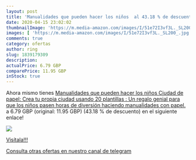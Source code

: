 ```yaml
---
layout: post
title: 'Manualidades que pueden hacer los niños  al 43.18 % de descuento'
date: 2020-04-15 23:02:02
thumbnailImage: 'https://m.media-amazon.com/images/I/51e72I3vf3L._SL200_.jpg'
images: [ 'https://m.media-amazon.com/images/I/51e72I3vf3L._SL200_.jpg' ]
comments: true
category: ofertas
author: ring
slug: 1839179309
description:
actualPrice: 6.79 GBP
comparePrice: 11.95 GBP
inStock: true
---
```


Ahora mismo tienes [Manualidades que pueden hacer los niños  Ciudad de papel: Crea tu propia ciudad usando 20 plantillas : Un regalo genial para que los niños pasen horas de diversión haciendo manualidades con papel.](https://www.amazon.com/dp/1839179309/?tag=redken08-20) a 6.79 GBP (original: 11.95 GBP) (43.18 %  de descuento) en el siguiente enlace!

[![](https://m.media-amazon.com/images/I/51e72I3vf3L._SL200_.jpg)](https://www.amazon.com/dp/1839179309/?tag=redken08-20)

[Visítala!!!](https://www.amazon.com/dp/1839179309/?tag=redken08-20)

[Consulta otras ofertas en nuestro canal de telegram](https://t.me/s/ofertas25)
